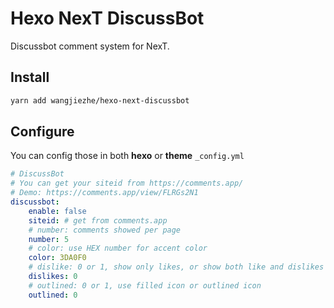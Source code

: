 # Hexo NexT DiscussBot

Discussbot comment system for NexT.

## Install

```bash
yarn add wangjiezhe/hexo-next-discussbot
```

## Configure

You can config those in both **hexo** or **theme** `_config.yml`

```yaml
# DiscussBot
# You can get your siteid from https://comments.app/
# Demo: https://comments.app/view/FLRGs2N1
discussbot:
    enable: false
    siteid: # get from comments.app
    # number: comments showed per page
    number: 5
    # color: use HEX number for accent color
    color: 3DA0F0
    # dislike: 0 or 1, show only likes, or show both like and dislikes
    dislikes: 0
    # outlined: 0 or 1, use filled icon or outlined icon
    outlined: 0
```
